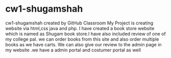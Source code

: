 # cw1-shugamshah
cw1-shugamshah created by GitHub Classroom
My Project is creating website via html,css java and php. I have created a book store website which is named as Shugam book store.I have also included review of one of my college pal.
we can order books from this site and also order multiple books as we have carts. We can also give our review to the admin page in my website 
.we have a admin portal and costumer portal as well
